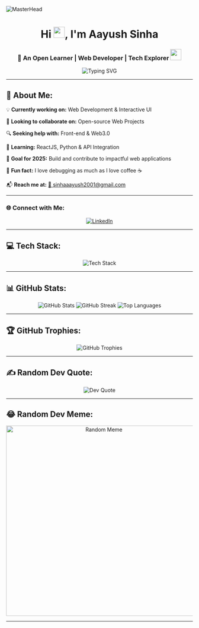 ![MasterHead](https://www.digitalsolutionservices.com/img/services/website1.gif)

<h1 align="center">Hi <img src="https://media0.giphy.com/media/w1OBpBd7kJqHrJnJ13/giphy.gif?cid=ecf05e47h725kwv0sspzozkw09vmylceczlowrmxd1pljclb&rid=giphy.gif&ct=s" width="30px" height="30px">, I'm Aayush Sinha</h1>
<h3 align="center">🚀 An Open Learner | Web Developer | Tech Explorer <img src="https://github.com/iamimmanuelraj/iamimmanuelraj/blob/master/Assets/Developer.gif" width="30px" height="30px"></h3>

<p align="center">
  <img src="https://readme-typing-svg.demolab.com?font=Fira+Code&pause=1000&center=true&vCenter=true&width=500&lines=Building+Awesome+Things;Passionate+Learner;Exploring+Web3+and+AI" alt="Typing SVG" />
</p>

---

## 🚀 About Me:
💡 **Currently working on:** Web Development & Interactive UI

🤝 **Looking to collaborate on:** Open-source Web Projects

🔍 **Seeking help with:** Front-end & Web3.0

📖 **Learning:** ReactJS, Python & API Integration

🎯 **Goal for 2025:** Build and contribute to impactful web applications

🎉 **Fun fact:** I love debugging as much as I love coffee ☕

📬 **Reach me at:** [📧 sinhaaayush2001@gmail.com](mailto:sinhaaayush2001@gmail.com)

---

### 🌐 Connect with Me:
<p align="center">
  <a href="https://www.linkedin.com/in/aayush-sinha-1a1a4b1a5/" target="_blank">
    <img src="https://img.shields.io/badge/LinkedIn-%230077B5.svg?style=for-the-badge&logo=linkedin&logoColor=white" alt="LinkedIn">
  </a>
</p>

---

## 💻 Tech Stack:
<p align="center">
  <img src="https://skillicons.dev/icons?i=html,css,js,react,python" alt="Tech Stack" />
</p>

---

## 📊 GitHub Stats:
<p align="center">
  <img src="https://github-readme-stats.vercel.app/api?username=Aayushsinha09&theme=tokyonight&hide_border=false&include_all_commits=true&count_private=false" alt="GitHub Stats" />
  <img src="https://github-readme-streak-stats.herokuapp.com/?user=Aayushsinha09&theme=tokyonight&hide_border=false&fire=FF4500&stroke=50&hide_border=false" alt="GitHub Streak" />
  <img src="https://github-readme-stats.vercel.app/api/top-langs/?username=Aayushsinha&theme=tokyonight&hide_border=false&include_all_commits=true&count_private=false&layout=compact" alt="Top Languages" />
</p>

---

## 🏆 GitHub Trophies:
<p align="center">
  <img src="https://github-profile-trophy.vercel.app/?username=Aayushsinha09&theme=radical&no-frame=false&no-bg=true&margin-w=4" alt="GitHub Trophies">
</p>

---

## ✍️ Random Dev Quote:
<p align="center">
  <img src="https://quotes-github-readme.vercel.app/api?type=horizontal&theme=tokyonight" alt="Dev Quote">
</p>

---

## 😂 Random Dev Meme:
<p align="center">
  <img src="https://random-memer.herokuapp.com/" width="512px" alt="Random Meme"/>
</p>

---

